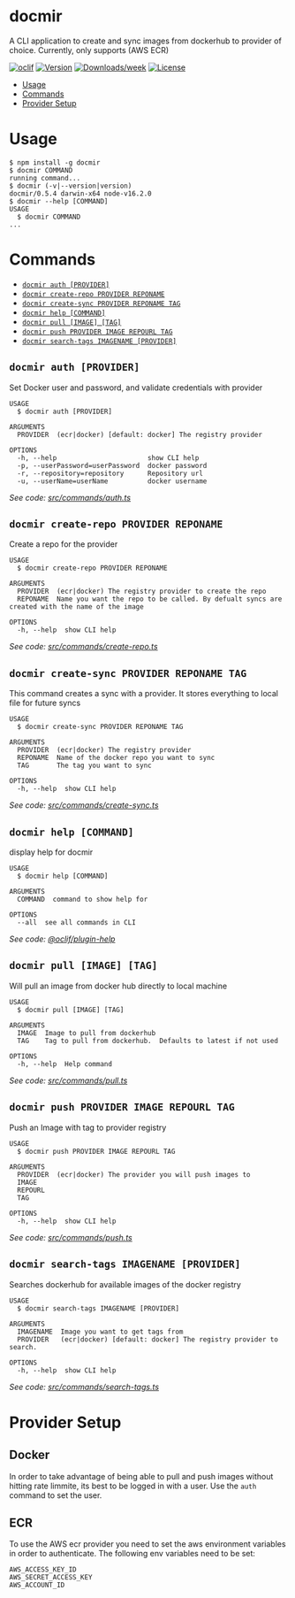 docmir
======

A CLI application to create and sync images from dockerhub to provider of choice. Currently, only supports (AWS ECR)

[![oclif](https://img.shields.io/badge/cli-oclif-brightgreen.svg)](https://oclif.io)
[![Version](https://img.shields.io/npm/v/docmir.svg)](https://npmjs.org/package/docmir)
[![Downloads/week](https://img.shields.io/npm/dw/docmir.svg)](https://npmjs.org/package/docmir)
[![License](https://img.shields.io/npm/l/docmir.svg)](https://github.com/CaliFOSS/docker-mirror/blob/master/package.json)

<!-- toc -->
* [Usage](#usage)
* [Commands](#commands)
* [Provider Setup](#provider-setup)
<!-- tocstop -->
# Usage
<!-- usage -->
```sh-session
$ npm install -g docmir
$ docmir COMMAND
running command...
$ docmir (-v|--version|version)
docmir/0.5.4 darwin-x64 node-v16.2.0
$ docmir --help [COMMAND]
USAGE
  $ docmir COMMAND
...
```
<!-- usagestop -->
# Commands
<!-- commands -->
* [`docmir auth [PROVIDER]`](#docmir-auth-provider)
* [`docmir create-repo PROVIDER REPONAME`](#docmir-create-repo-provider-reponame)
* [`docmir create-sync PROVIDER REPONAME TAG`](#docmir-create-sync-provider-reponame-tag)
* [`docmir help [COMMAND]`](#docmir-help-command)
* [`docmir pull [IMAGE] [TAG]`](#docmir-pull-image-tag)
* [`docmir push PROVIDER IMAGE REPOURL TAG`](#docmir-push-provider-image-repourl-tag)
* [`docmir search-tags IMAGENAME [PROVIDER]`](#docmir-search-tags-imagename-provider)

## `docmir auth [PROVIDER]`

Set Docker user and password, and validate credentials with provider

```
USAGE
  $ docmir auth [PROVIDER]

ARGUMENTS
  PROVIDER  (ecr|docker) [default: docker] The registry provider

OPTIONS
  -h, --help                       show CLI help
  -p, --userPassword=userPassword  docker password
  -r, --repository=repository      Repository url
  -u, --userName=userName          docker username
```

_See code: [src/commands/auth.ts](https://github.com/CaliFOSS/docker-mirror/blob/v0.5.4/src/commands/auth.ts)_

## `docmir create-repo PROVIDER REPONAME`

Create a repo for the provider

```
USAGE
  $ docmir create-repo PROVIDER REPONAME

ARGUMENTS
  PROVIDER  (ecr|docker) The registry provider to create the repo
  REPONAME  Name you want the repo to be called. By defualt syncs are created with the name of the image

OPTIONS
  -h, --help  show CLI help
```

_See code: [src/commands/create-repo.ts](https://github.com/CaliFOSS/docker-mirror/blob/v0.5.4/src/commands/create-repo.ts)_

## `docmir create-sync PROVIDER REPONAME TAG`

This command creates a sync with a provider.  It stores everything to local file for future syncs

```
USAGE
  $ docmir create-sync PROVIDER REPONAME TAG

ARGUMENTS
  PROVIDER  (ecr|docker) The registry provider
  REPONAME  Name of the docker repo you want to sync
  TAG       The tag you want to sync

OPTIONS
  -h, --help  show CLI help
```

_See code: [src/commands/create-sync.ts](https://github.com/CaliFOSS/docker-mirror/blob/v0.5.4/src/commands/create-sync.ts)_

## `docmir help [COMMAND]`

display help for docmir

```
USAGE
  $ docmir help [COMMAND]

ARGUMENTS
  COMMAND  command to show help for

OPTIONS
  --all  see all commands in CLI
```

_See code: [@oclif/plugin-help](https://github.com/oclif/plugin-help/blob/v3.2.2/src/commands/help.ts)_

## `docmir pull [IMAGE] [TAG]`

Will pull an image from docker hub directly to local machine

```
USAGE
  $ docmir pull [IMAGE] [TAG]

ARGUMENTS
  IMAGE  Image to pull from dockerhub
  TAG    Tag to pull from dockerhub.  Defaults to latest if not used

OPTIONS
  -h, --help  Help command
```

_See code: [src/commands/pull.ts](https://github.com/CaliFOSS/docker-mirror/blob/v0.5.4/src/commands/pull.ts)_

## `docmir push PROVIDER IMAGE REPOURL TAG`

Push an Image with tag to provider registry

```
USAGE
  $ docmir push PROVIDER IMAGE REPOURL TAG

ARGUMENTS
  PROVIDER  (ecr|docker) The provider you will push images to
  IMAGE
  REPOURL
  TAG

OPTIONS
  -h, --help  show CLI help
```

_See code: [src/commands/push.ts](https://github.com/CaliFOSS/docker-mirror/blob/v0.5.4/src/commands/push.ts)_

## `docmir search-tags IMAGENAME [PROVIDER]`

Searches dockerhub for available images of the docker registry

```
USAGE
  $ docmir search-tags IMAGENAME [PROVIDER]

ARGUMENTS
  IMAGENAME  Image you want to get tags from
  PROVIDER   (ecr|docker) [default: docker] The registry provider to search.

OPTIONS
  -h, --help  show CLI help
```

_See code: [src/commands/search-tags.ts](https://github.com/CaliFOSS/docker-mirror/blob/v0.5.4/src/commands/search-tags.ts)_
<!-- commandsstop -->


# Provider Setup

## Docker

In order to take advantage of being able to pull and push images without hitting rate limmite, its best to be logged in with a user. 
Use the `auth` command to set the user.

## ECR

To use the AWS ecr provider you need to set the aws environment variables in order to authenticate.  The following env variables need to be set: 

```
AWS_ACCESS_KEY_ID
AWS_SECRET_ACCESS_KEY
AWS_ACCOUNT_ID
```
